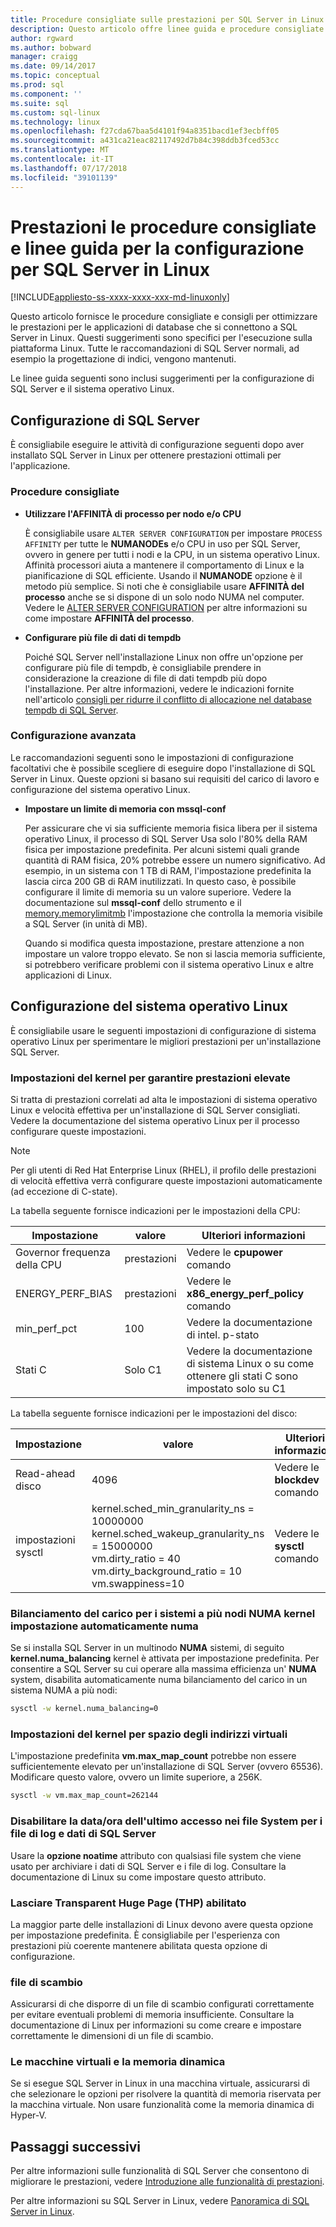 ```yaml
---
title: Procedure consigliate sulle prestazioni per SQL Server in Linux | Microsoft Docs
description: Questo articolo offre linee guida e procedure consigliate sulle prestazioni per l'esecuzione di SQL Server 2017 in Linux.
author: rgward
ms.author: bobward
manager: craigg
ms.date: 09/14/2017
ms.topic: conceptual
ms.prod: sql
ms.component: ''
ms.suite: sql
ms.custom: sql-linux
ms.technology: linux
ms.openlocfilehash: f27cda67baa5d4101f94a8351bacd1ef3ecbff05
ms.sourcegitcommit: a431ca21eac82117492d7b84c398ddb3fced53cc
ms.translationtype: MT
ms.contentlocale: it-IT
ms.lasthandoff: 07/17/2018
ms.locfileid: "39101139"
---
```

# <a name="performance-best-practices-and-configuration-guidelines-for-sql-server-on-linux"></a>Prestazioni le procedure consigliate e linee guida per la configurazione per SQL Server in Linux

[!INCLUDE[appliesto-ss-xxxx-xxxx-xxx-md-linuxonly](../includes/appliesto-ss-xxxx-xxxx-xxx-md-linuxonly.md)]

Questo articolo fornisce le procedure consigliate e consigli per ottimizzare le prestazioni per le applicazioni di database che si connettono a SQL Server in Linux. Questi suggerimenti sono specifici per l'esecuzione sulla piattaforma Linux. Tutte le raccomandazioni di SQL Server normali, ad esempio la progettazione di indici, vengono mantenuti.

Le linee guida seguenti sono inclusi suggerimenti per la configurazione di SQL Server e il sistema operativo Linux.

## <a name="sql-server-configuration"></a>Configurazione di SQL Server

È consigliabile eseguire le attività di configurazione seguenti dopo aver installato SQL Server in Linux per ottenere prestazioni ottimali per l'applicazione.

### <a name="best-practices"></a>Procedure consigliate

- **Utilizzare l'AFFINITÀ di processo per nodo e/o CPU**

   È consigliabile usare `ALTER SERVER CONFIGURATION` per impostare `PROCESS AFFINITY` per tutte le **NUMANODEs** e/o CPU in uso per SQL Server, ovvero in genere per tutti i nodi e la CPU, in un sistema operativo Linux. Affinità processori aiuta a mantenere il comportamento di Linux e la pianificazione di SQL efficiente. Usando il **NUMANODE** opzione è il metodo più semplice. Si noti che è consigliabile usare **AFFINITÀ del processo** anche se si dispone di un solo nodo NUMA nel computer.  Vedere le [ALTER SERVER CONFIGURATION](../t-sql/statements/alter-server-configuration-transact-sql.md) per altre informazioni su come impostare **AFFINITÀ del processo**.

- **Configurare più file di dati di tempdb**

   Poiché SQL Server nell'installazione Linux non offre un'opzione per configurare più file di tempdb, è consigliabile prendere in considerazione la creazione di file di dati tempdb più dopo l'installazione. Per altre informazioni, vedere le indicazioni fornite nell'articolo [consigli per ridurre il conflitto di allocazione nel database tempdb di SQL Server](https://support.microsoft.com/en-us/help/2154845/recommendations-to-reduce-allocation-contention-in-sql-server-tempdb-d).

### <a name="advanced-configuration"></a>Configurazione avanzata

Le raccomandazioni seguenti sono le impostazioni di configurazione facoltativi che è possibile scegliere di eseguire dopo l'installazione di SQL Server in Linux. Queste opzioni si basano sui requisiti del carico di lavoro e configurazione del sistema operativo Linux.

- **Impostare un limite di memoria con mssql-conf**

   Per assicurare che vi sia sufficiente memoria fisica libera per il sistema operativo Linux, il processo di SQL Server Usa solo l'80% della RAM fisica per impostazione predefinita. Per alcuni sistemi quali grande quantità di RAM fisica, 20% potrebbe essere un numero significativo. Ad esempio, in un sistema con 1 TB di RAM, l'impostazione predefinita la lascia circa 200 GB di RAM inutilizzati. In questo caso, è possibile configurare il limite di memoria su un valore superiore. Vedere la documentazione sul **mssql-conf** dello strumento e il [memory.memorylimitmb](sql-server-linux-configure-mssql-conf.md#memorylimit) l'impostazione che controlla la memoria visibile a SQL Server (in unità di MB).

   Quando si modifica questa impostazione, prestare attenzione a non impostare un valore troppo elevato. Se non si lascia memoria sufficiente, si potrebbero verificare problemi con il sistema operativo Linux e altre applicazioni di Linux.

## <a name="linux-os-configuration"></a>Configurazione del sistema operativo Linux

È consigliabile usare le seguenti impostazioni di configurazione di sistema operativo Linux per sperimentare le migliori prestazioni per un'installazione SQL Server.

### <a name="kernel-settings-for-high-performance"></a>Impostazioni del kernel per garantire prestazioni elevate
Si tratta di prestazioni correlati ad alta le impostazioni di sistema operativo Linux e velocità effettiva per un'installazione di SQL Server consigliati. Vedere la documentazione del sistema operativo Linux per il processo configurare queste impostazioni.



> [!Note]
> Per gli utenti di Red Hat Enterprise Linux (RHEL), il profilo delle prestazioni di velocità effettiva verrà configurare queste impostazioni automaticamente (ad eccezione di C-state).

La tabella seguente fornisce indicazioni per le impostazioni della CPU:

| Impostazione | valore | Ulteriori informazioni |
|---|---|---|
| Governor frequenza della CPU | prestazioni | Vedere le **cpupower** comando |
| ENERGY_PERF_BIAS | prestazioni | Vedere le **x86_energy_perf_policy** comando |
| min_perf_pct | 100 | Vedere la documentazione di intel. p-stato |
| Stati C | Solo C1 | Vedere la documentazione di sistema Linux o su come ottenere gli stati C sono impostato solo su C1 |

La tabella seguente fornisce indicazioni per le impostazioni del disco:

| Impostazione | valore | Ulteriori informazioni |
|---|---|---|
| Read-ahead disco | 4096 | Vedere le **blockdev** comando |
| impostazioni sysctl | kernel.sched_min_granularity_ns = 10000000<br/>kernel.sched_wakeup_granularity_ns = 15000000<br/>vm.dirty_ratio = 40<br/>vm.dirty_background_ratio = 10<br/>vm.swappiness=10 | Vedere le **sysctl** comando |

### <a name="kernel-setting-auto-numa-balancing-for-multi-node-numa-systems"></a>Bilanciamento del carico per i sistemi a più nodi NUMA kernel impostazione automaticamente numa

Se si installa SQL Server in un multinodo **NUMA** sistemi, di seguito **kernel.numa_balancing** kernel è attivata per impostazione predefinita. Per consentire a SQL Server su cui operare alla massima efficienza un' **NUMA** system, disabilita automaticamente numa bilanciamento del carico in un sistema NUMA a più nodi:

```bash
sysctl -w kernel.numa_balancing=0
```

### <a name="kernel-settings-for-virtual-address-space"></a>Impostazioni del kernel per spazio degli indirizzi virtuali

L'impostazione predefinita **vm.max_map_count** potrebbe non essere sufficientemente elevato per un'installazione di SQL Server (ovvero 65536). Modificare questo valore, ovvero un limite superiore, a 256K.

```bash
sysctl -w vm.max_map_count=262144
```

### <a name="disable-last-accessed-datetime-on-file-systems-for-sql-server-data-and-log-files"></a>Disabilitare la data/ora dell'ultimo accesso nei file System per i file di log e dati di SQL Server

Usare la **opzione noatime** attributo con qualsiasi file system che viene usato per archiviare i dati di SQL Server e i file di log. Consultare la documentazione di Linux su come impostare questo attributo.

### <a name="leave-transparent-huge-pages-thp-enabled"></a>Lasciare Transparent Huge Page (THP) abilitato

La maggior parte delle installazioni di Linux devono avere questa opzione per impostazione predefinita. È consigliabile per l'esperienza con prestazioni più coerente mantenere abilitata questa opzione di configurazione.

### <a name="swapfile"></a>file di scambio

Assicurarsi di che disporre di un file di scambio configurati correttamente per evitare eventuali problemi di memoria insufficiente. Consultare la documentazione di Linux per informazioni su come creare e impostare correttamente le dimensioni di un file di scambio.

### <a name="virtual-machines-and-dynamic-memory"></a>Le macchine virtuali e la memoria dinamica

Se si esegue SQL Server in Linux in una macchina virtuale, assicurarsi di che selezionare le opzioni per risolvere la quantità di memoria riservata per la macchina virtuale. Non usare funzionalità come la memoria dinamica di Hyper-V.

## <a name="next-steps"></a>Passaggi successivi

Per altre informazioni sulle funzionalità di SQL Server che consentono di migliorare le prestazioni, vedere [Introduzione alle funzionalità di prestazioni](sql-server-linux-performance-get-started.md).

Per altre informazioni su SQL Server in Linux, vedere [Panoramica di SQL Server in Linux](sql-server-linux-overview.md).
